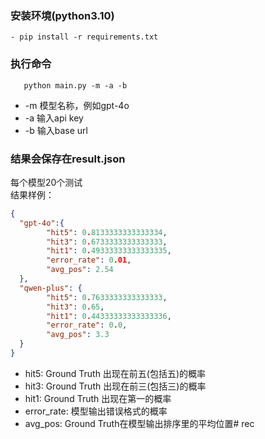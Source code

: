 ### 安装环境(python3.10)
```
- pip install -r requirements.txt
```

### 执行命令
```
   python main.py -m -a -b
```
  - -m 模型名称，例如gpt-4o
  - -a 输入api key
  - -b 输入base url

### 结果会保存在result.json
每个模型20个测试   
结果样例：
```json
{  
  "gpt-4o":{  
        "hit5": 0.8133333333333334,  
        "hit3": 0.6733333333333333,  
        "hit1": 0.49333333333333335,
        "error_rate": 0.01,
        "avg_pos": 2.54
  },
  "qwen-plus": {  
        "hit5": 0.7633333333333333,  
        "hit3": 0.65,  
        "hit1": 0.44333333333333336,  
        "error_rate": 0.0,  
        "avg_pos": 3.3   
  }   
}
```

* hit5: Ground Truth 出现在前五(包括五)的概率  
* hit3: Ground Truth 出现在前三(包括三)的概率  
* hit1: Ground Truth 出现在第一的概率   
* error_rate: 模型输出错误格式的概率   
* avg_pos: Ground Truth在模型输出排序里的平均位置# rec
